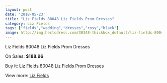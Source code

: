 ```yaml
---
layout: post
date: '2018-05-23'
title: "Liz Fields 80048 Liz Fields Prom Dresses"
category: Liz Fields
tags: ["fields","wedding","dresses","rosy","black"]
image: http://img.hectodress.com/30348-thickbox_default/liz-fields-80048-liz-fields-prom-dresses.jpg
---
```

Liz Fields 80048 Liz Fields Prom Dresses

On Sales: **$188.96**
<a href="https://www.hectodress.com/liz-fields/13972-liz-fields-80048-liz-fields-prom-dresses.html"><amp-img layout="responsive" width="600" height="600" src="//img.hectodress.com/30348-thickbox_default/liz-fields-80048-liz-fields-prom-dresses.jpg" alt="Liz Fields 80048 Liz Fields Prom Dresses 0" /></a>

Buy it: [Liz Fields 80048 Liz Fields Prom Dresses](https://www.hectodress.com/liz-fields/13972-liz-fields-80048-liz-fields-prom-dresses.html "Liz Fields 80048 Liz Fields Prom Dresses")

View more: [Liz Fields](https://www.hectodress.com/235-liz-fields "Liz Fields")
